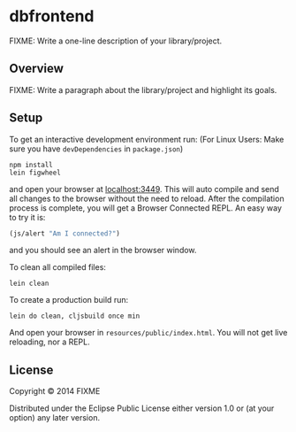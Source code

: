# dbfrontend

FIXME: Write a one-line description of your library/project.

## Overview

FIXME: Write a paragraph about the library/project and highlight its goals.

## Setup

To get an interactive development environment run: (For Linux Users: Make sure you have `devDependencies` in `package.json`)
```shell
npm install
lein figwheel
```

and open your browser at [localhost:3449](http://localhost:3449/).
This will auto compile and send all changes to the browser without the
need to reload. After the compilation process is complete, you will
get a Browser Connected REPL. An easy way to try it is:
```cljs
(js/alert "Am I connected?")
```
and you should see an alert in the browser window.

To clean all compiled files:
```
lein clean
```
To create a production build run:
```
lein do clean, cljsbuild once min
```
And open your browser in `resources/public/index.html`. You will not
get live reloading, nor a REPL. 

## License

Copyright © 2014 FIXME

Distributed under the Eclipse Public License either version 1.0 or (at your option) any later version.
